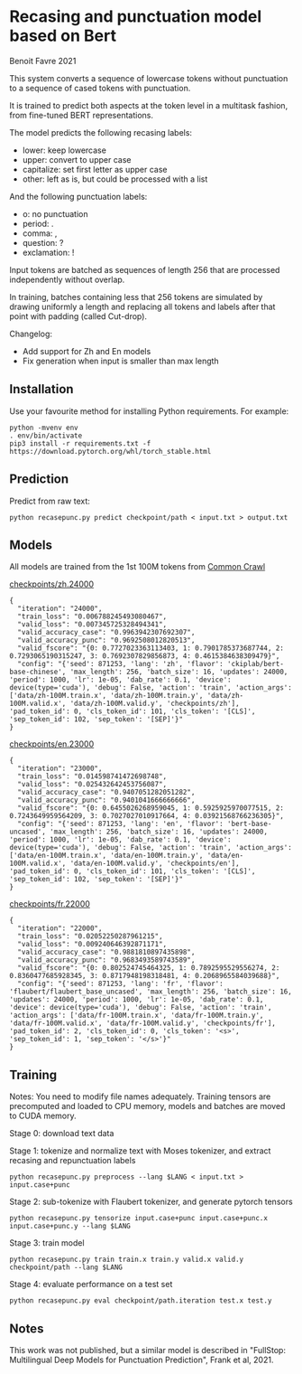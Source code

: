 Recasing and punctuation model based on Bert
============================================
Benoit Favre 2021


This system converts a sequence of lowercase tokens without punctuation to a sequence of cased tokens with punctuation.

It is trained to predict both aspects at the token level in a multitask fashion, from fine-tuned BERT representations.

The model predicts the following recasing labels:
- lower: keep lowercase
- upper: convert to upper case
- capitalize: set first letter as upper case
- other: left as is, but could be processed with a list

And the following punctuation labels:
- o: no punctuation
- period: .
- comma: ,
- question: ?
- exclamation: !

Input tokens are batched as sequences of length 256 that are processed independently without overlap.

In training, batches containing less that 256 tokens are simulated by drawing
uniformly a length and replacing all tokens and labels after that point with
padding (called Cut-drop).

Changelog:
* Add support for Zh and En models
* Fix generation when input is smaller than max length

Installation
------------

Use your favourite method for installing Python requirements. For example:
```
python -mvenv env
. env/bin/activate
pip3 install -r requirements.txt -f https://download.pytorch.org/whl/torch_stable.html
```


Prediction
----------

Predict from raw text:
```
python recasepunc.py predict checkpoint/path < input.txt > output.txt
```


Models
------

All models are trained from the 1st 100M tokens from [Common Crawl](http://data.statmt.org/cc-100/)

[checkpoints/zh.24000](https://talep-archives.lis-lab.fr/transfer/models/recasepunc/zh.24000)
```
{
  "iteration": "24000",
  "train_loss": "0.006788245493080467",
  "valid_loss": "0.007345725328494341",
  "valid_accuracy_case": "0.9963942307692307",
  "valid_accuracy_punc": "0.9692508012820513",
  "valid_fscore": "{0: 0.7727023363113403, 1: 0.7901785373687744, 2: 0.7293065190315247, 3: 0.7692307829856873, 4: 0.4615384638309479}",
  "config": "{'seed': 871253, 'lang': 'zh', 'flavor': 'ckiplab/bert-base-chinese', 'max_length': 256, 'batch_size': 16, 'updates': 24000, 'period': 1000, 'lr': 1e-05, 'dab_rate': 0.1, 'device': device(type='cuda'), 'debug': False, 'action': 'train', 'action_args': ['data/zh-100M.train.x', 'data/zh-100M.train.y', 'data/zh-100M.valid.x', 'data/zh-100M.valid.y', 'checkpoints/zh'], 'pad_token_id': 0, 'cls_token_id': 101, 'cls_token': '[CLS]', 'sep_token_id': 102, 'sep_token': '[SEP]'}"
}
```

[checkpoints/en.23000](https://talep-archives.lis-lab.fr/transfer/models/recasepunc/en.23000)
```
{
  "iteration": "23000",
  "train_loss": "0.014598741472698748",
  "valid_loss": "0.025432642453756087",
  "valid_accuracy_case": "0.9407051282051282",
  "valid_accuracy_punc": "0.9401041666666666",
  "valid_fscore": "{0: 0.6455026268959045, 1: 0.5925925970077515, 2: 0.7243649959564209, 3: 0.7027027010917664, 4: 0.03921568766236305}",                                                    
  "config": "{'seed': 871253, 'lang': 'en', 'flavor': 'bert-base-uncased', 'max_length': 256, 'batch_size': 16, 'updates': 24000, 'period': 1000, 'lr': 1e-05, 'dab_rate': 0.1, 'device': device(type='cuda'), 'debug': False, 'action': 'train', 'action_args': ['data/en-100M.train.x', 'data/en-100M.train.y', 'data/en-100M.valid.x', 'data/en-100M.valid.y', 'checkpoints/en'], 'pad_token_id': 0, 'cls_token_id': 101, 'cls_token': '[CLS]', 'sep_token_id': 102, 'sep_token': '[SEP]'}"                                                                                           
}
```

[checkpoints/fr.22000](https://talep-archives.lis-lab.fr/transfer/models/recasepunc/fr.22000)
```
{
  "iteration": "22000",
  "train_loss": "0.02052250287961215",
  "valid_loss": "0.009240646392871171",
  "valid_accuracy_case": "0.9881810897435898",
  "valid_accuracy_punc": "0.9683493589743589",
  "valid_fscore": "{0: 0.802524745464325, 1: 0.7892595529556274, 2: 0.8360477685928345, 3: 0.8717948198318481, 4: 0.2068965584039688}",
  "config": "{'seed': 871253, 'lang': 'fr', 'flavor': 'flaubert/flaubert_base_uncased', 'max_length': 256, 'batch_size': 16, 'updates': 24000, 'period': 1000, 'lr': 1e-05, 'dab_rate': 0.1, 'device': device(type='cuda'), 'debug': False, 'action': 'train', 'action_args': ['data/fr-100M.train.x', 'data/fr-100M.train.y', 'data/fr-100M.valid.x', 'data/fr-100M.valid.y', 'checkpoints/fr'], 'pad_token_id': 2, 'cls_token_id': 0, 'cls_token': '<s>', 'sep_token_id': 1, 'sep_token': '</s>'}"
}
```


Training 
--------

Notes: You need to modify file names adequately.  Training tensors are precomputed and loaded to CPU memory, models and batches are moved to CUDA memory.

Stage 0: download text data

Stage 1: tokenize and normalize text with Moses tokenizer, and extract recasing and repunctuation labels
```
python recasepunc.py preprocess --lang $LANG < input.txt > input.case+punc
```

Stage 2: sub-tokenize with Flaubert tokenizer, and generate pytorch tensors
```
python recasepunc.py tensorize input.case+punc input.case+punc.x input.case+punc.y --lang $LANG
```

Stage 3: train model
```
python recasepunc.py train train.x train.y valid.x valid.y checkpoint/path --lang $LANG
```

Stage 4: evaluate performance on a test set 
```
python recasepunc.py eval checkpoint/path.iteration test.x test.y
```

Notes
-----

This work was not published, but a similar model is described in "FullStop: Multilingual Deep Models for Punctuation Prediction", Frank et al, 2021.
